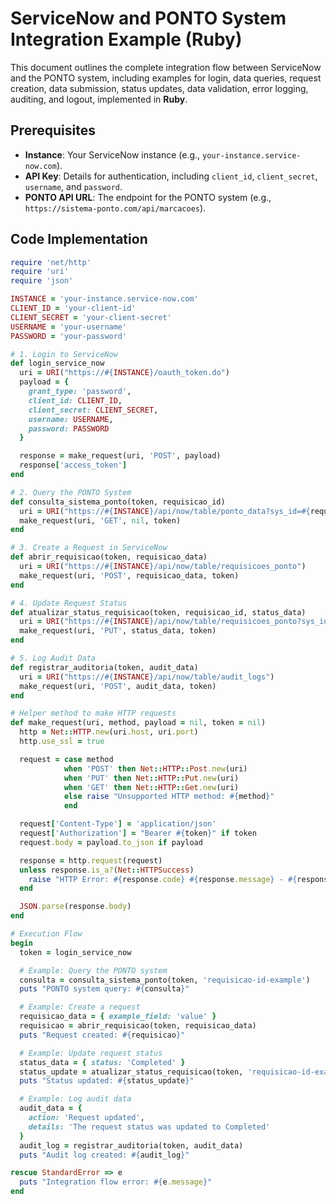 # ServiceNow and PONTO System Integration Example (Ruby)

This document outlines the complete integration flow between ServiceNow and the PONTO system, including examples for login, data queries, request creation, data submission, status updates, data validation, error logging, auditing, and logout, implemented in **Ruby**.

## Prerequisites
- **Instance**: Your ServiceNow instance (e.g., `your-instance.service-now.com`).
- **API Key**: Details for authentication, including `client_id`, `client_secret`, `username`, and `password`.
- **PONTO API URL**: The endpoint for the PONTO system (e.g., `https://sistema-ponto.com/api/marcacoes`).

## Code Implementation

```ruby
require 'net/http'
require 'uri'
require 'json'

INSTANCE = 'your-instance.service-now.com'
CLIENT_ID = 'your-client-id'
CLIENT_SECRET = 'your-client-secret'
USERNAME = 'your-username'
PASSWORD = 'your-password'

# 1. Login to ServiceNow
def login_service_now
  uri = URI("https://#{INSTANCE}/oauth_token.do")
  payload = {
    grant_type: 'password',
    client_id: CLIENT_ID,
    client_secret: CLIENT_SECRET,
    username: USERNAME,
    password: PASSWORD
  }

  response = make_request(uri, 'POST', payload)
  response['access_token']
end

# 2. Query the PONTO System
def consulta_sistema_ponto(token, requisicao_id)
  uri = URI("https://#{INSTANCE}/api/now/table/ponto_data?sys_id=#{requisicao_id}")
  make_request(uri, 'GET', nil, token)
end

# 3. Create a Request in ServiceNow
def abrir_requisicao(token, requisicao_data)
  uri = URI("https://#{INSTANCE}/api/now/table/requisicoes_ponto")
  make_request(uri, 'POST', requisicao_data, token)
end

# 4. Update Request Status
def atualizar_status_requisicao(token, requisicao_id, status_data)
  uri = URI("https://#{INSTANCE}/api/now/table/requisicoes_ponto?sys_id=#{requisicao_id}")
  make_request(uri, 'PUT', status_data, token)
end

# 5. Log Audit Data
def registrar_auditoria(token, audit_data)
  uri = URI("https://#{INSTANCE}/api/now/table/audit_logs")
  make_request(uri, 'POST', audit_data, token)
end

# Helper method to make HTTP requests
def make_request(uri, method, payload = nil, token = nil)
  http = Net::HTTP.new(uri.host, uri.port)
  http.use_ssl = true

  request = case method
            when 'POST' then Net::HTTP::Post.new(uri)
            when 'PUT' then Net::HTTP::Put.new(uri)
            when 'GET' then Net::HTTP::Get.new(uri)
            else raise "Unsupported HTTP method: #{method}"
            end

  request['Content-Type'] = 'application/json'
  request['Authorization'] = "Bearer #{token}" if token
  request.body = payload.to_json if payload

  response = http.request(request)
  unless response.is_a?(Net::HTTPSuccess)
    raise "HTTP Error: #{response.code} #{response.message} - #{response.body}"
  end

  JSON.parse(response.body)
end

# Execution Flow
begin
  token = login_service_now

  # Example: Query the PONTO system
  consulta = consulta_sistema_ponto(token, 'requisicao-id-example')
  puts "PONTO system query: #{consulta}"

  # Example: Create a request
  requisicao_data = { example_field: 'value' }
  requisicao = abrir_requisicao(token, requisicao_data)
  puts "Request created: #{requisicao}"

  # Example: Update request status
  status_data = { status: 'Completed' }
  status_update = atualizar_status_requisicao(token, 'requisicao-id-example', status_data)
  puts "Status updated: #{status_update}"

  # Example: Log audit data
  audit_data = {
    action: 'Request updated',
    details: 'The request status was updated to Completed'
  }
  audit_log = registrar_auditoria(token, audit_data)
  puts "Audit log created: #{audit_log}"

rescue StandardError => e
  puts "Integration flow error: #{e.message}"
end
```
